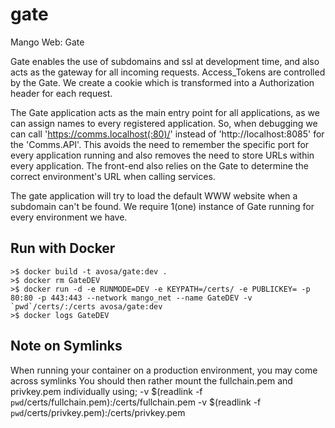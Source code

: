 # gate
Mango Web: Gate

Gate enables the use of subdomains and ssl at development time, and also acts as the gateway for all incoming requests.
Access_Tokens are controlled by the Gate. We create a cookie which is transformed into a Authorization header for each request.

The Gate application acts as the main entry point for all applications, as we can assign names to every registered application.
So, when debugging we can call 'https://comms.localhost(:80)/' instead of 'http://localhost:8085' for the 'Comms.API'.
This avoids the need to remember the specific port for every application running and also removes the need to store URLs within every application.
The front-end also relies on the Gate to determine the correct environment's URL when calling services.

The gate application will try to load the default WWW website when a subdomain can't be found.
We require 1(one) instance of Gate running for every environment we have.

## Run with Docker
```
>$ docker build -t avosa/gate:dev .
>$ docker rm GateDEV
>$ docker run -d -e RUNMODE=DEV -e KEYPATH=/certs/ -e PUBLICKEY= -p 80:80 -p 443:443 --network mango_net --name GateDEV -v `pwd`/certs/:/certs avosa/gate:dev
>$ docker logs GateDEV
```

## Note on Symlinks
When running your container on a production environment, you may come across symlinks
You should then rather mount the fullchain.pem and privkey.pem individually using;
-v $(readlink -f `pwd`/certs/fullchain.pem):/certs/fullchain.pem -v $(readlink -f `pwd`/certs/privkey.pem):/certs/privkey.pem